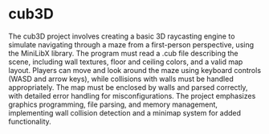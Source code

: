 # cub3D

The cub3D project involves creating a basic 3D raycasting engine to simulate navigating through a maze from a first-person perspective, using the MiniLibX library. The program must read a .cub file describing the scene, including wall textures, floor and ceiling colors, and a valid map layout. Players can move and look around the maze using keyboard controls (WASD and arrow keys), while collisions with walls must be handled appropriately. The map must be enclosed by walls and parsed correctly, with detailed error handling for misconfigurations. The project emphasizes graphics programming, file parsing, and memory management, implementing wall collision detection and a minimap system for added functionality.
